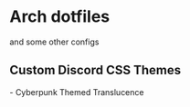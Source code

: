 <h1> Arch dotfiles </h1>
and some other configs
<h2> Custom Discord CSS Themes</h2>
- Cyberpunk Themed Translucence

